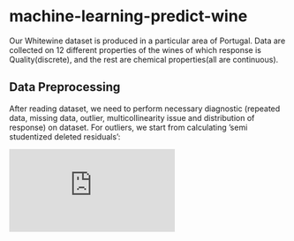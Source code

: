 # machine-learning-predict-wine

Our Whitewine dataset is produced in a particular area of Portugal. Data are collected on 12 different properties of the wines of which response is Quality(discrete), and the rest are chemical properties(all are continuous). 

## Data Preprocessing

After reading dataset, we need to perform necessary diagnostic (repeated data, missing data, outlier, multicollinearity issue and distribution of response) on dataset. For outliers, we start from calculating ’semi studentized deleted residuals’:

![equation](https://latex.codecogs.com/gif.latex?t_i%20%3D%20%5Cfrac%7Bd_i%7D%7BSE%28d_i%29%7D%3D%5Cfrac%7Be_i%7D%7B%5Csqrt%20%7BMSE_%7B%28i%29%7D%7D%281-h_%7Bii%7D%29%29%20%7D%5Csim%20t_%7Bn-p-1%7D)  

